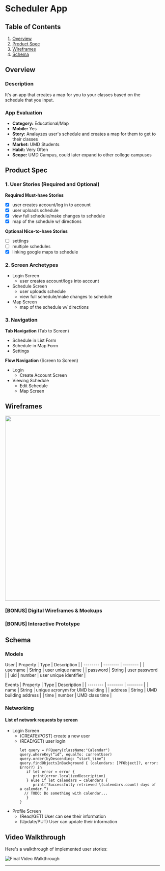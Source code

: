 # Scheduler App

## Table of Contents
1. [Overview](#Overview)
1. [Product Spec](#Product-Spec)
1. [Wireframes](#Wireframes)
2. [Schema](#Schema)

## Overview
### Description
It's an app that creates a map for you to your classes based on the schedule that you input.

### App Evaluation
- **Category:** Educational/Map
- **Mobile:** Yes
- **Story:** Analayzes user's schedule and creates a map for them to get to their classes
- **Market:** UMD Students
- **Habit:** Very Often 
- **Scope:** UMD Campus, could later expand to other college campuses

## Product Spec

### 1. User Stories (Required and Optional)

**Required Must-have Stories**

- [x] user creates account/log in to account
- [x] user uploads schedule 
- [x] view full schedule/make changes to schedule
- [x] map of the schedule w/ directions 

**Optional Nice-to-have Stories**

- [ ]  settings
- [ ]  multiple schedules
- [x]  linking google maps to schedule

### 2. Screen Archetypes

* Login Screen
   * user creates account/logs into account
* Schedule Screen
   * user uploads schedule 
   * view full schedule/make changes to schedule
* Map Screen
   * map of the schedule w/ directions 

### 3. Navigation

**Tab Navigation** (Tab to Screen)

* Schedule in List Form
* Schedule in Map Form 
* Settings 

**Flow Navigation** (Screen to Screen)

* Login
   * Create Account Screen
* Viewing Schedule 
   * Edit Schedule
   * Map Screen


## Wireframes

<img src="https://i.imgur.com/T2V3ia4.png" width=600>

### [BONUS] Digital Wireframes & Mockups

### [BONUS] Interactive Prototype

## Schema 
### Models
User
| Property | Type | Description |
| -------- | -------- | -------- |
| username     | String     | user unique name     |
| password     | String     | user password     |
| uid     | number     | user unique identifier    |

Events
| Property | Type | Description |
| -------- | -------- | -------- |
| name     | String     |  unique acronym for UMD building     |
| address     | String     |  UMD building address   |
| time     | number     |  UMD class time  |


### Networking
#### List of network requests by screen
- Login Screen
    - (CREATE/POST) create a new user
    - (READ/GET) user login
      ```swift=
      let query = PFQuery(className:"Calendar")
      query.whereKey(“id”, equalTo: currentUser)
      query.order(byDescending: “start_time”)
      query.findObjectsInBackground { (calendars: [PFObject]?, error: Error?) in
         if let error = error { 
            print(error.localizedDescription)
         } else if let calendars = calendars {
            print("Successfully retrieved \(calendars.count) days of a calendar.”)
        // TODO: Do something with calendar...
         }
      }
      ```
- Profile Screen
    - (Read/GET) User can see their information
    - (Update/PUT) User can update their information

## Video Walkthrough

Here's a walkthrough of implemented user stories:

<img src='final_demo.gif' title='Final Video Walkthrough' width='' alt='Final Video Walkthrough' /><br>

---
